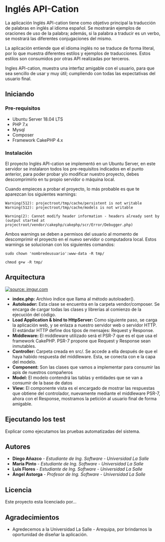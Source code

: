 # Inglés API-Cation

La aplicación Inglés API-cation tiene como objetivo principal la traducción de palabras en inglés al idioma español. Se mostrarán ejemplos de oraciones de uso de la palabra; además, si la palabra a traducir es un verbo, se mostrará las diferentes conjugaciones del mismo. 

La aplicación entiende que el idioma inglés no se traduce de forma literal, por lo que muestra diferentes estilos y ejemplos de traducciones. Estos estilos son consumidos por otras API realizadas por terceros. 

Ingles API-cation, muestra una interfaz amigable con el usuario, para que sea sencillo de usar y muy útil; cumpliendo con todas las expectativas del usuario final.


## Iniciando

### Pre-requisitos

* Ubuntu Server 18.04 LTS
* PHP 7.x
* Mysql 
* Composer
* Framework CakePHP 4.x

### Instalación

El proyecto Inglés API-cation se implementó en un Ubuntu Server, en este servidor se instalaron todos los pre-requisitos indicados en el punto anterior, para poder probar y/o modificar nuestro proyecto, debes descomprimirlo en tu propio servidor o máquina local.

Cuando empieces a probar el proyecto, lo más probable es que te aparezcan los siguientes warnings:

```
Warning(512): projectroot/tmp/cache/persistent is not writable 
Warning(512): projectroot/tmp/cache/models is not writable
```

```
Warning(2): Cannot modify header information - headers already sent by (output started at
projectroot/vendor/cakephp/cakephp/scr/Error/Debugger.php)
```

Ambos warnings se deben a permisos del usuario al momento de descomprimir el proyecto en el nuevo servidor o computadora local. Estos warnings se solucionan con los siguientes comandos:

```
sudo chown 'nombredeusuario':www-data -R tmp/
```

```
chmod g+w -R tmp/
```
## Arquitectura

<a href="https://imgur.com/MDgBf0N"><img src="https://i.imgur.com/MDgBf0N.jpg" title="source: imgur.com" /></a>

* **index.php:** Archivo índice que llama al método autoloader().
* **Autoloader:**  Esta clase se encuentra en la carpeta vendor/composer. Se encarga de cargar todas las clases y librerías al comienzo de la ejecución del código.
* **Load Application & bind to HttpServer:** Como siguiente paso, se carga la aplicación web, y se enlaza a nuestro servidor web o servidor HTTP. El estándar HTTP define dos tipos de mensajes: Request y Response.
* **Middleware:** El middleware utilizado será el PSR-7 que es el que usa el framework CakePHP. PSR-7 propone que Request y Response sean inmutables.
* **Controller:** Carpeta creada en src/. Se accede a ella después de que el haya habido respuesta del middleware. Esta, se conecta con e la capa del modelo. 
* **Component:** Son las clases que vamos a implementar para consumir las apis de nuestros compañeros
* **Model:** El modelo contendrá las tablas y entidades que se van a consumir de la base de datos 
* **View:** El componente vista es el encargado de mostrar las respuestas que obtiene del controlador, nuevamente mediante el middleware PSR-7, ahora con el Response, mostramos la petición al usuario final de forma amigable.



## Ejecutando los test

Explicar como ejecutamos las pruebas automatizadas del sistema.



## Autores

* **Diego Añazco** - *Estudiante de Ing. Software - Universidad La Salle* 
* **María Pinto** - *Estudiante de Ing. Software - Universidad La Salle* 
* **Luis Flores** - *Estudiante de Ing. Software - Universidad La Salle* 
* **Ángel Astorga** - *Profesor de Ing. Software - Universidad La Salle* 

## Licencia

Este proyecto esta licenciado por...

## Agradecimientos

* Agredecemos a la Universidad La Salle - Arequipa, por brindarnos la oportunidad de diseñar la aplicación.


